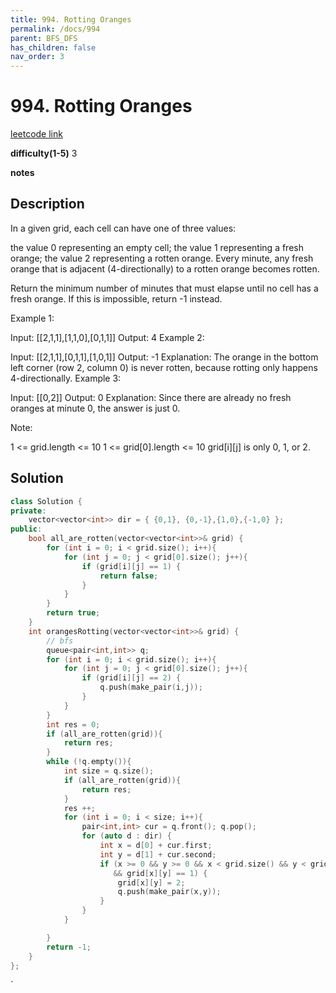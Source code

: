 ```yaml
---
title: 994. Rotting Oranges
permalink: /docs/994
parent: BFS_DFS
has_children: false
nav_order: 3
---
```

# 994. Rotting Oranges
[leetcode link](https://leetcode.com/problems/rotting-oranges/)

**difficulty(1-5)** 
3

**notes**   


## Description
In a given grid, each cell can have one of three values:

the value 0 representing an empty cell;
the value 1 representing a fresh orange;
the value 2 representing a rotten orange.
Every minute, any fresh orange that is adjacent (4-directionally) to a rotten orange becomes rotten.

Return the minimum number of minutes that must elapse until no cell has a fresh orange.  If this is impossible, return -1 instead.

 

Example 1:



Input: [[2,1,1],[1,1,0],[0,1,1]]
Output: 4
Example 2:

Input: [[2,1,1],[0,1,1],[1,0,1]]
Output: -1
Explanation:  The orange in the bottom left corner (row 2, column 0) is never rotten, because rotting only happens 4-directionally.
Example 3:

Input: [[0,2]]
Output: 0
Explanation:  Since there are already no fresh oranges at minute 0, the answer is just 0.
 

Note:

1 <= grid.length <= 10
1 <= grid[0].length <= 10
grid[i][j] is only 0, 1, or 2.

## Solution

```c++
class Solution {
private:
    vector<vector<int>> dir = { {0,1}, {0,-1},{1,0},{-1,0} };
public:
    bool all_are_rotten(vector<vector<int>>& grid) {
        for (int i = 0; i < grid.size(); i++){
            for (int j = 0; j < grid[0].size(); j++){
                if (grid[i][j] == 1) {
                    return false;
                }
            }
        }
        return true;            
    }
    int orangesRotting(vector<vector<int>>& grid) {
        // bfs
        queue<pair<int,int>> q;
        for (int i = 0; i < grid.size(); i++){
            for (int j = 0; j < grid[0].size(); j++){
                if (grid[i][j] == 2) {
                    q.push(make_pair(i,j));
                }
            }
        }
        int res = 0;
        if (all_are_rotten(grid)){
            return res;
        }
        while (!q.empty()){
            int size = q.size();
            if (all_are_rotten(grid)){
                return res;
            }
            res ++;
            for (int i = 0; i < size; i++){
                pair<int,int> cur = q.front(); q.pop();
                for (auto d : dir) {
                    int x = d[0] + cur.first;
                    int y = d[1] + cur.second;
                    if (x >= 0 && y >= 0 && x < grid.size() && y < grid[0].size()
                       && grid[x][y] == 1) {
                        grid[x][y] = 2;
                        q.push(make_pair(x,y));
                    }
                }
            }

        }
        return -1;
    }
};
```

<!-- 
Default label
{: .label }

Blue label
{: .label .label-blue }

Stable
{: .label .label-green }

New release
{: .label .label-purple }

Coming soon
{: .label .label-yellow }

Deprecated
{: .label .label-red } -->
`
